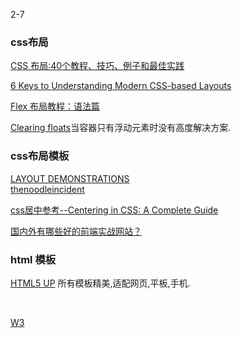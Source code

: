 
2-7
### css布局

[CSS 布局:40个教程、技巧、例子和最佳实践](https://coolshell.cn/articles/6840.html)  

[6 Keys to Understanding Modern CSS-based Layouts](https://snook.ca/archives/html_and_css/six_keys_to_understanding_css_layouts/)  

[Flex 布局教程：语法篇](http://www.ruanyifeng.com/blog/2015/07/flex-grammar.html)  

[Clearing floats](https://www.quirksmode.org/css/clearing.html)当容器只有浮动元素时没有高度解决方案.

### css布局模板

[LAYOUT DEMONSTRATIONS](http://www.cssplay.co.uk/layouts/)  
[thenoodleincident](http://www.thenoodleincident.com/tutorials/box_lesson/boxes.html)  


[css居中参考--Centering in CSS: A Complete Guide](https://css-tricks.com/centering-css-complete-guide/)  

[国内外有哪些好的前端实战网站？](https://www.zhihu.com/question/21034316)  


### html 模板
[HTML5 UP](https://html5up.net/) 
所有模板精美,适配网页,平板,手机. 

[](https://www.squarespace.com/templates)  
[](https://themeforest.net/)  


[W3](https://w3layouts.com/)  

[](http://www.templatesy.com/)  

[](http://www.uemo.net/)  







